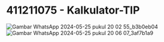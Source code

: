 411211075 - Kalkulator-TIP
=================================
![Gambar WhatsApp 2024-05-25 pukul 20 02 55_b3b0eb04](https://github.com/apipit/411211075-KalkulatorTip/assets/82763338/3d4d478c-948f-4906-bbc8-84fcc55f8c93)
![Gambar WhatsApp 2024-05-25 pukul 20 06 07_3af7b1a9](https://github.com/apipit/411211075-KalkulatorTip/assets/82763338/aabff672-0aaa-49d9-b945-ab952b6337cd)
